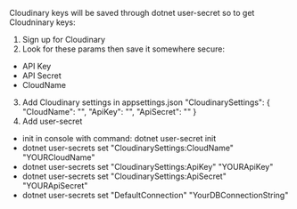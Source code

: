 Cloudinary keys will be saved through dotnet user-secret so to get Cloudninary keys:
1. Sign up for Cloudinary
2. Look for these params then save it somewhere secure: 
- API Key
- API Secret
- CloudName
3. Add Cloudinary settings in appsettings.json
    "CloudinarySettings": {
    "CloudName": "",
    "ApiKey": "",
    "ApiSecret": ""
  }
4. Add user-secret
- init in console with command: dotnet user-secret init
- dotnet user-secrets set "CloudinarySettings:CloudName" "YOURCloudName"
- dotnet user-secrets set "CloudinarySettings:ApiKey" "YOURApiKey"
- dotnet user-secrets set "CloudinarySettings:ApiSecret" "YOURApiSecret"
- dotnet user-secrets set "DefaultConnection" "YourDBConnectionString"
